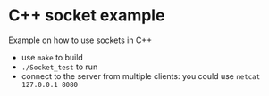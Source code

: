 # C++ socket example
Example on how to use sockets in C++ 

- use ```make``` to build
- ```./Socket_test``` to run
- connect to the server from multiple clients:
	you could use ```netcat 127.0.0.1 8080``` 

